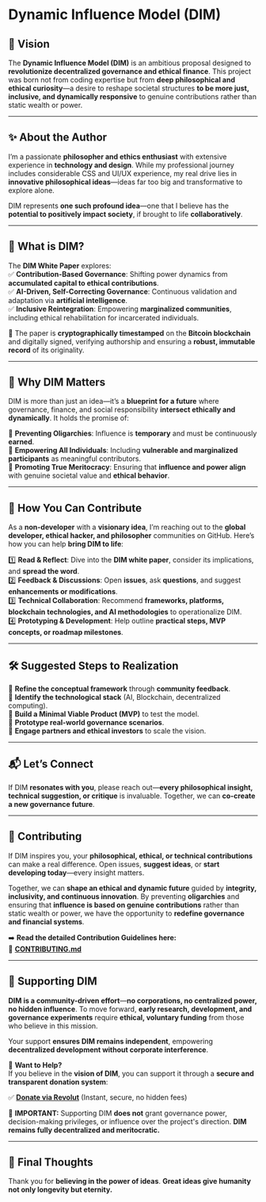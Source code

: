 # **Dynamic Influence Model (DIM)**  

## **🚀 Vision**  
The **Dynamic Influence Model (DIM)** is an ambitious proposal designed to **revolutionize decentralized governance and ethical finance**. This project was born not from coding expertise but from **deep philosophical and ethical curiosity**—a desire to reshape societal structures **to be more just, inclusive, and dynamically responsive** to genuine contributions rather than static wealth or power.  

---

## **✨ About the Author**  
I’m a passionate **philosopher and ethics enthusiast** with extensive experience in **technology and design**. While my professional journey includes considerable CSS and UI/UX experience, my real drive lies in **innovative philosophical ideas**—ideas far too big and transformative to explore alone.  

DIM represents **one such profound idea**—one that I believe has the **potential to positively impact society**, if brought to life **collaboratively**.  

---

## **📜 What is DIM?**  
The **DIM White Paper** explores:  
✅ **Contribution-Based Governance**: Shifting power dynamics from **accumulated capital to ethical contributions**.  
✅ **AI-Driven, Self-Correcting Governance**: Continuous validation and adaptation via **artificial intelligence**.  
✅ **Inclusive Reintegration**: Empowering **marginalized communities**, including ethical rehabilitation for incarcerated individuals.  

📌 The paper is **cryptographically timestamped** on the **Bitcoin blockchain** and digitally signed, verifying authorship and ensuring a **robust, immutable record** of its originality.  

---

## **🌟 Why DIM Matters**  
DIM is more than just an idea—it’s a **blueprint for a future** where governance, finance, and social responsibility **intersect ethically and dynamically**. It holds the promise of:  

🔹 **Preventing Oligarchies**: Influence is **temporary** and must be continuously **earned**.  
🔹 **Empowering All Individuals**: Including **vulnerable and marginalized participants** as meaningful contributors.  
🔹 **Promoting True Meritocracy**: Ensuring that **influence and power align** with genuine societal value and **ethical behavior**.  

---

## **🚧 How You Can Contribute**  
As a **non-developer** with a **visionary idea**, I’m reaching out to the **global developer, ethical hacker, and philosopher** communities on GitHub. Here’s how you can help **bring DIM to life**:  

1️⃣ **Read & Reflect**: Dive into the **DIM white paper**, consider its implications, and **spread the word**.  
2️⃣ **Feedback & Discussions**: Open **issues**, ask **questions**, and suggest **enhancements or modifications**.  
3️⃣ **Technical Collaboration**: Recommend **frameworks, platforms, blockchain technologies, and AI methodologies** to operationalize DIM.  
4️⃣ **Prototyping & Development**: Help outline **practical steps, MVP concepts, or roadmap milestones**.  

---

## **🛠️ Suggested Steps to Realization**  
🔹 **Refine the conceptual framework** through **community feedback**.  
🔹 **Identify the technological stack** (AI, Blockchain, decentralized computing).  
🔹 **Build a Minimal Viable Product (MVP)** to test the model.  
🔹 **Prototype real-world governance scenarios**.  
🔹 **Engage partners and ethical investors** to scale the vision.  

---

## **📬 Let’s Connect**  
If DIM **resonates with you**, please reach out—**every philosophical insight, technical suggestion, or critique** is invaluable. Together, we can **co-create a new governance future**.  

---

## **🤝 Contributing**  
If DIM inspires you, your **philosophical, ethical, or technical contributions** can make a real difference. Open issues, **suggest ideas**, or **start developing today**—every insight matters.  

Together, we can **shape an ethical and dynamic future** guided by **integrity, inclusivity, and continuous innovation**. By preventing **oligarchies** and ensuring that **influence is based on genuine contributions** rather than static wealth or power, we have the opportunity to **redefine governance and financial systems**.  

➡️ **Read the detailed Contribution Guidelines here:**  
📌 **[CONTRIBUTING.md](https://github.com/Danielleondos/Dynamic-Influence-Model/blob/main/CONTRIBUTING.md)**  

---

## **🌟 Supporting DIM**  
**DIM is a community-driven effort**—**no corporations, no centralized power, no hidden influence**. To move forward, **early research, development, and governance experiments** require **ethical, voluntary funding** from those who believe in this mission.  

Your support **ensures DIM remains independent**, empowering **decentralized development without corporate interference**.  

🔹 **Want to Help?**  
If you believe in the **vision of DIM**, you can support it through a **secure and transparent donation system**:  

✅ **[Donate via Revolut](https://revolut.me/leondos)** (Instant, secure, no hidden fees)  

📢 **IMPORTANT:** Supporting DIM **does not** grant governance power, decision-making privileges, or influence over the project's direction. **DIM remains fully decentralized and meritocratic.**  

---

## **📌 Final Thoughts**  
Thank you for **believing in the power of ideas**. **Great ideas give humanity not only longevity but eternity.**  
